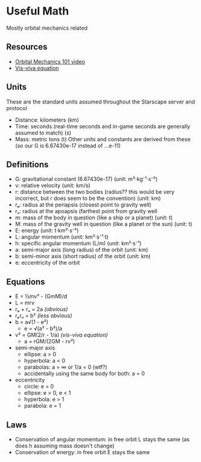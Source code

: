 # Useful Math
Mostly orbital mechanics related 

## Resources
- [Orbital Mechanics 101 video](https://www.youtube.com/watch?v=VGcQhgkXPx0&t=600s)
- [Vis-viva equation](https://en.wikipedia.org/wiki/Vis-viva_equation)

## Units
These are the standard units assumed throughout the Starscape server and protocol
- Distance: kilometers (km)
- Time: seconds (real-time seconds and in-game seconds are generally assumed to match) (s)
- Mass: metric tons (t)
Other units and constants are derived from these (so our G is 6.67430e-17 instead of …e-11)

## Definitions
- G: gravitational constant (6.67430e-17) (unit: m³⋅kg⁻¹⋅s⁻²)
- v: relative velocity (unit: km/s)
- r: distance between the two bodies (radius?? this would be very incorrect, but r does seem to be the convention) (unit: km)
- rₚ: radius at the periapsis (closest point to gravity well)
- rₐ: radius at the apoapsis (farthest point from gravity well
- m: mass of the body in question (like a ship or a planet) (unit: t)
- M: mass of the gravity well in question (like a planet or the sun) (unit: t)
- E: energy (unit: t⋅km²⋅s⁻²)
- L: angular momentum (unit:  km²·s⁻¹·t)
- h: specific angular momentum (L/m) (unit:  km²·s⁻¹)
- a: semi-major axis (long radius) of the orbit (unit: km)
- b: semi-minor axis (short radius) of the orbit (unit: km)
- e: eccentricity of the orbit

## Equations
- E = ½mv² - (GmM)/d
- L = mrv
- rₚ + rₐ = 2a _(obvious)_
- rₚrₐ = b² _(less obvious)_
- b = a√(1 - e²)
  - e = √(a² - b²)/a
- v² = GM(2/r - 1/a) _(vis-viva equation)_
  - a = rGM/(2GM - rv²)
- semi-major axis
  - ellipse: a > 0
  - hyperbola: a < 0
  - parabolas: a = ∞ or 1/a = 0 (wtf?)
  - accidentally using the same body for both: a = 0
- eccentricity
  - circle: e = 0
  - ellipse: e > 0, e < 1
  - hyperbola: e > 1
  - parabola: e = 1

## Laws
- Conservation of angular momentum: in free orbit L stays the same (as does h assuming mass doesn't change)
- Conservation of energy: in free orbit E stays the same
